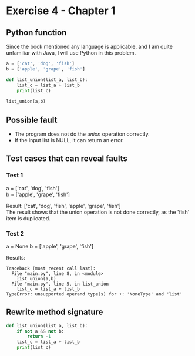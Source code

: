 # Exercise 4 - Chapter 1

## Python function 
Since the book mentioned any language is applicable, and I am quite unfamiliar with Java, I will use Python in this problem.

```python
a = ['cat', 'dog', 'fish']
b = ['apple', 'grape', 'fish']

def list_union(list_a, list_b):
    list_c = list_a + list_b
    print(list_c)
    
list_union(a,b)
```

## Possible fault
- The program does not do the *union* operation correctly.
- If the input list is NULL, it can return an error.

## Test cases that can reveal faults
### Test 1
a = ['cat', 'dog', 'fish']  
b = ['apple', 'grape', 'fish']

Result: ['cat', 'dog', 'fish', 'apple', 'grape', 'fish']  
The result shows that the union operation is not done correctly, as the 'fish' item is duplicated.

### Test 2
a = None
b = ['apple', 'grape', 'fish']

Results:
```
Traceback (most recent call last):                                                                                                             
  File "main.py", line 8, in <module>                                                                                                          
    list_union(a,b)                                                                                                                            
  File "main.py", line 5, in list_union                                                                                                        
    list_c = list_a + list_b                                                                                                                   
TypeError: unsupported operand type(s) for +: 'NoneType' and 'list'
```
## Rewrite method signature
``` python
def list_union(list_a, list_b):
	if not a && not b:
		return -1
    list_c = list_a + list_b
    print(list_c)
```